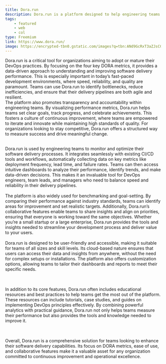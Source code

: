 ```yaml
---
title: Dora.run
description: Dora.run is a platform designed to help engineering teams measure and improve their software delivery performance using the DevOps Research and Assessment (DORA) framework. It provides tools to track key metrics like deployment frequency, lead time, change failure rate, and mean time to recovery, offering actionable insights to optimize workflows and enhance efficiency. With intuitive dashboards and seamless integration into existing CI/CD pipelines, Dora.run empowers teams to align with DevOps best practices and drive continuous improvement in their development processes.
tags: 
    - featured
    - web
    - col
type: Freemium
link: https://www.dora.run/
image: https://encrypted-tbn0.gstatic.com/images?q=tbn:ANd9GcRxT3aZJsCGuUuACCE-pobbb2-irHOd_Tbeig&s
---
```

Dora.run is a critical tool for organizations aiming to adopt or mature their DevOps practices. By focusing on the four key DORA metrics, it provides a data-driven approach to understanding and improving software delivery performance. This is especially important in today’s fast-paced development environments, where speed, reliability, and quality are paramount. Teams can use Dora.run to identify bottlenecks, reduce inefficiencies, and ensure that their delivery pipelines are both agile and resilient.
<br>
The platform also promotes transparency and accountability within engineering teams. By visualizing performance metrics, Dora.run helps teams set clear goals, track progress, and celebrate achievements. This fosters a culture of continuous improvement, where teams are empowered to iterate and innovate while maintaining high standards of quality. For organizations looking to stay competitive, Dora.run offers a structured way to measure success and drive meaningful change.

<br>
Dora.run is used by engineering teams to monitor and optimize their software delivery processes. It integrates seamlessly with existing CI/CD tools and workflows, automatically collecting data on key metrics like deployment frequency, lead time, and failure rates. Teams can then access intuitive dashboards to analyze their performance, identify trends, and make data-driven decisions. This makes it an invaluable tool for DevOps engineers, team leads, and managers who need to balance speed and reliability in their delivery pipelines.
<br>
<br>
The platform is also widely used for benchmarking and goal-setting. By comparing their performance against industry standards, teams can identify areas for improvement and set realistic targets. Additionally, Dora.run’s collaborative features enable teams to share insights and align on priorities, ensuring that everyone is working toward the same objectives. Whether you’re a small startup or a large enterprise, Dora.run provides the tools and insights needed to streamline your development process and deliver value to your users.

<br>
<br>
Dora.run is designed to be user-friendly and accessible, making it suitable for teams of all sizes and skill levels. Its cloud-based nature ensures that users can access their data and insights from anywhere, without the need for complex setups or installations. The platform also offers customization options, allowing teams to tailor their dashboards and reports to meet their specific needs.

<br><br>
In addition to its core features, Dora.run often includes educational resources and best practices to help teams get the most out of the platform. These resources can include tutorials, case studies, and guides on implementing DevOps principles effectively. By combining powerful analytics with practical guidance, Dora.run not only helps teams measure their performance but also provides the tools and knowledge needed to improve it.

<br><br>
Overall, Dora.run is a comprehensive solution for teams looking to enhance their software delivery capabilities. Its focus on DORA metrics, ease of use, and collaborative features make it a valuable asset for any organization committed to continuous improvement and operational excellence.